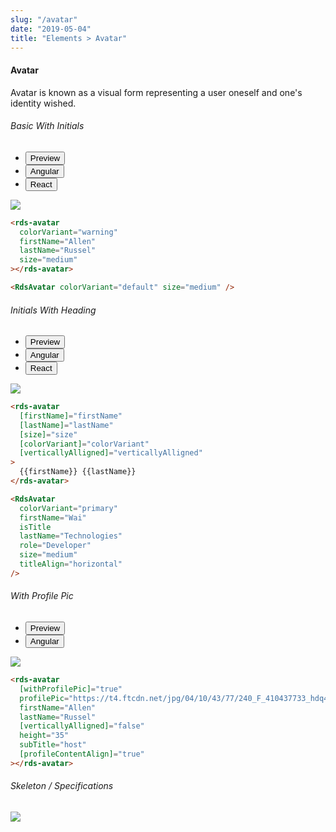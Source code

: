 ```yaml
---
slug: "/avatar"
date: "2019-05-04"
title: "Elements > Avatar"
---
```


<!-- CSS only -->
<link href="https://cdn.jsdelivr.net/npm/bootstrap@5.1.3/dist/css/bootstrap.min.css" rel="stylesheet" integrity="sha384-1BmE4kWBq78iYhFldvKuhfTAU6auU8tT94WrHftjDbrCEXSU1oBoqyl2QvZ6jIW3" crossorigin="anonymous">
<link rel="stylesheet" href="../../../../../../../raaghu/src/assets/css/style-elements.css">
<link rel="stylesheet" href="../../../../../../../raaghu/src/assets/css/main.css">

#### Avatar

<p class="checkbox-def">Avatar is known as a visual form representing a user oneself and one's identity wished.</p>

<!-- Default -->
<section class="py-4">
    <h6>Basic With Initials</h6>
    <div class="py-3">
      <div class="cust-tabs">
        <ul class="nav nav-tabs" id="myTab" role="tablist">
          <li class="nav-item" role="presentation">
            <button class="nav-link active" id="PreviewBasic-tab" data-bs-toggle="tab" data-bs-target="#PreviewBasic" type="button" role="tab" aria-controls="PreviewBasic" aria-selected="true">Preview </button>
          </li>
          <li class="nav-item" role="presentation">
            <button class="nav-link" id="AngularBasic-tab" data-bs-toggle="tab" data-bs-target="#AngularBasic" type="button" role="tab" aria-controls="AngularBasic" aria-selected="false"><i class="bi bi-code-slash" style="font-size:1.0rem"></i>Angular</button>
          </li>
          <li class="nav-item" role="presentation">
            <button class="nav-link" id="ReactBasic-tab" data-bs-toggle="tab" data-bs-target="#ReactBasic" type="button" role="tab" aria-controls="ReactBasic" aria-selected="false"><i class="bi bi-code-slash" style="font-size:1.0rem"></i>React</button>
          </li>
        </ul>
      </div>
      <div class="tab-content card border" id="myTabContent">
        <div class="tab-pane fade show active" id="PreviewBasic" role="tabpanel" aria-labelledby="PreviewBasic-tab">
         <div class="contents  p-5">
            <div class="row">
              <div class="col-md-12">
                <img src="/images/avatar.png" class="img-fuild">
              </div>
            </div>
          </div>
        </div>
        <div class="tab-pane fade show" id="AngularBasic" role="tabpanel" aria-labelledby="AngularBasic-tab">
          <div class="contents bg-code">
<div class="row m-0">

```html
<rds-avatar
  colorVariant="warning"
  firstName="Allen"
  lastName="Russel"
  size="medium"
></rds-avatar>
```

</div>
          </div>
        </div>
        <!-- React start -->
                <div class="tab-pane fade show" id="ReactBasic" role="tabpanel" aria-labelledby="ReactBasic-tab">
          <div class="contents bg-code">
<div class="row m-0">

```html
<RdsAvatar colorVariant="default" size="medium" />
```

</div>
          </div>
        </div>
        <!-- React end -->
      </div>
    </div>
  </section>

  <!-- with-horizontally-alligned-info -->
<section class="py-4">
    <h6>Initials With Heading</h6>
    <div class="py-3">
      <div class="cust-tabs">
        <ul class="nav nav-tabs" id="myTab" role="tablist">
          <li class="nav-item" role="presentation">
            <button class="nav-link active" id="PreviewHor-tab" data-bs-toggle="tab" data-bs-target="#PreviewHor" type="button" role="tab" aria-controls="PreviewBasic" aria-selected="true">Preview </button>
          </li>
          <li class="nav-item" role="presentation">
            <button class="nav-link" id="AngularHor-tab" data-bs-toggle="tab" data-bs-target="#AngularHor" type="button" role="tab" aria-controls="AngularBasic" aria-selected="false"><i class="bi bi-code-slash" style="font-size:1.0rem"></i>Angular</button>
          </li>
          <li class="nav-item" role="presentation">
            <button class="nav-link" id="ReactHor-tab" data-bs-toggle="tab" data-bs-target="#ReactHor" type="button" role="tab" aria-controls="ReactBasic" aria-selected="false"><i class="bi bi-code-slash" style="font-size:1.0rem"></i>React</button>
          </li>
        </ul>
      </div>
      <div class="tab-content card border" id="myTabContent">
        <div class="tab-pane fade show active" id="PreviewHor" role="tabpanel" aria-labelledby="PreviewHor-tab">
         <div class="contents  p-5">
            <div class="row">
              <div class="col-md-12">
                <img src="/images/avatar-with-horizontally-alligned-info.png" class="img-fuild">
              </div>
            </div>
          </div>
        </div>
        <div class="tab-pane fade show" id="AngularHor" role="tabpanel" aria-labelledby="AngularHor-tab">
          <div class="contents bg-code">
<div class="row m-0">

```html
<rds-avatar
  [firstName]="firstName"
  [lastName]="lastName"
  [size]="size"
  [colorVariant]="colorVariant"
  [verticallyAlligned]="verticallyAlligned"
>
  {{firstName}} {{lastName}}
</rds-avatar>
```

</div>
          </div>
        </div>
        <!-- React start -->
                <div class="tab-pane fade show" id="AngularHor" role="tabpanel" aria-labelledby="AngularHor-tab">
          <div class="contents bg-code">
<div class="row m-0">

```html
<RdsAvatar
  colorVariant="primary"
  firstName="Wai"
  isTitle
  lastName="Technologies"
  role="Developer"
  size="medium"
  titleAlign="horizontal"
/>
```

</div>
          </div>
        </div>
        <!-- React end -->
      </div>
    </div>
  </section>

  <!-- with-vertically-alligned-info -->
<!-- <section class="py-4">
    <h6>With Vertically Alligned Info</h6>
    <div class="py-3">
      <div class="cust-tabs">
        <ul class="nav nav-tabs" id="myTab" role="tablist">
          <li class="nav-item" role="presentation">
            <button class="nav-link active" id="Previewvertical-tab" data-bs-toggle="tab" data-bs-target="#Previewvertical" type="button" role="tab" aria-controls="PreviewBasic" aria-selected="true">Preview </button>
          </li>
          <li class="nav-item" role="presentation">
            <button class="nav-link" id="AngularVertical-tab" data-bs-toggle="tab" data-bs-target="#AngularVertical" type="button" role="tab" aria-controls="AngularBasic" aria-selected="false"><i class="bi bi-code-slash" style="font-size:1.0rem"></i>Angular</button>
          </li>
        </ul>
      </div>
      <div class="tab-content card border" id="myTabContent">
        <div class="tab-pane fade show active" id="Previewvertical" role="tabpanel" aria-labelledby="Previewvertical-tab">
         <div class="contents p-5">
            <div class="row">
              <div class="col-md-12">
                <img src="/images/avtar-with-vertically-alligned-info.png" class="img-fuild">
              </div>
            </div>
          </div>
        </div>
        <div class="tab-pane fade show" id="AngularVertical" role="tabpanel" aria-labelledby="AngularVertical-tab">
          <div class="contents bg-code">
<div class="row m-0">

```html
<rds-avatar
  [firstName]="firstName"
  [lastName]="lastName"
  [colorVariant]="colorVariant"
  [verticallyAlligned]="verticallyAlligned"
>
</rds-avatar>
```

</div>
          </div>
        </div>
      </div>
    </div>
  </section> -->

  <!-- with-profile -->
<section class="py-4">
    <h6>With Profile Pic</h6>
    <div class="py-3">
      <div class="cust-tabs">
        <ul class="nav nav-tabs" id="myTab" role="tablist">
          <li class="nav-item" role="presentation">
            <button class="nav-link active" id="PreviewProfile-tab" data-bs-toggle="tab" data-bs-target="#PreviewProfile" type="button" role="tab" aria-controls="PreviewBasic" aria-selected="true">Preview </button>
          </li>
          <li class="nav-item" role="presentation">
            <button class="nav-link" id="AngularProfile-tab" data-bs-toggle="tab" data-bs-target="#AngularProfile" type="button" role="tab" aria-controls="AngularBasic" aria-selected="false"><i class="bi bi-code-slash" style="font-size:1.0rem"></i>Angular</button>
          </li>
        </ul>
      </div>
      <div class="tab-content card border" id="myTabContent">
        <div class="tab-pane fade show active" id="PreviewProfile" role="tabpanel" aria-labelledby="PreviewProfile-tab">
         <div class="contents  p-5">
            <div class="row">
              <div class="col-md-12">
                <img src="/images/avatar-profile.png" class="img-fuild">
              </div>
            </div>
          </div>
        </div>
        <div class="tab-pane fade show" id="AngularProfile" role="tabpanel" aria-labelledby="AngularProfile-tab">
          <div class="contents bg-code">
<div class="row m-0">

```html
<rds-avatar
  [withProfilePic]="true"
  profilePic="https://t4.ftcdn.net/jpg/04/10/43/77/240_F_410437733_hdq4Q3QOH9uwh0mcqAhRFzOKfrCR24Ta.jpg"
  firstName="Allen"
  lastName="Russel"
  [verticallyAlligned]="false"
  height="35"
  subTitle="host"
  [profileContentAlign]="true"
></rds-avatar>
```

</div>
          </div>
        </div>
      </div>
    </div>
  </section>

<!-- Skeleton / Specifications -->
<section class="py-4">
                        <h6>
                           Skeleton / Specifications
                        </h6>
                        <div class="py-3">
                              <!-- Tab panes -->
                              <div class="card border p-5">
                                 <div class="row">
                                    <div class="col-md-9 col-12">
                                       <img src="/images/avatar-skeleton.png" class="img-fluid">
                                    </div>
                                 </div>
                              </div>
                        </div>
                     </section>

<!-- JavaScript Bundle with Popper -->
<script src="https://cdn.jsdelivr.net/npm/bootstrap@5.1.3/dist/js/bootstrap.bundle.min.js" integrity="sha384-ka7Sk0Gln4gmtz2MlQnikT1wXgYsOg+OMhuP+IlRH9sENBO0LRn5q+8nbTov4+1p" crossorigin="anonymous"></script>

